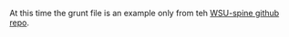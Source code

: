 At this time the grunt file is an example only from teh [WSU-spine github repo](https://github.com/washingtonstateuniversity/WSU-spine).
